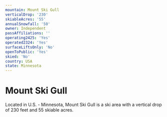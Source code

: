 ```yaml
---
mountain: Mount Ski Gull
verticalDrop: '230'
skiableAcres: '55'
annualSnowfall: '50'
owner: Independent
passAffiliations: ''
operating2425: 'Yes'
operated2324: 'Yes'
surfaceLiftsOnly: 'No'
openToPublic: 'Yes'
skied: 'No'
country: USA
state: Minnesota
---
```


# Mount Ski Gull

Located in U.S. - Minnesota, Mount Ski Gull is a ski area with a vertical drop of 230 feet and 55 skiable acres.
